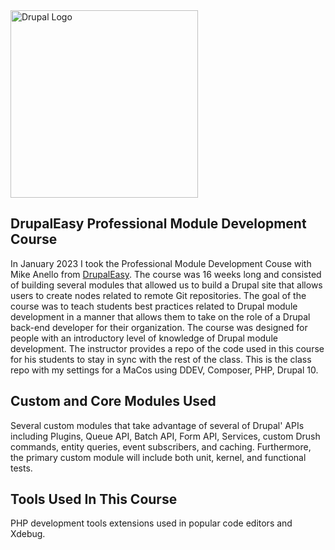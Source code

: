<img alt="Drupal Logo" src="https://res.cloudinary.com/elektra8875/image/upload/v1692393572/drupaleasy_sklst0.png" height="300px">

## DrupalEasy Professional Module Development Course

In January 2023 I took the Professional Module Development Couse with Mike Anello from [DrupalEasy](https://www.drupaleasy.com/). The course was 16 weeks long and consisted of building several modules that allowed us to build a Drupal site that allows users to create nodes related to remote Git repositories. The goal of the course was to teach students best practices related to Drupal module development in a manner that allows them to take on the role of a Drupal back-end developer for their organization. The course was designed for people with an introductory level of knowledge of Drupal module development. The instructor provides a repo of the code used in this course for his students to stay in sync with the rest of the class. This is the class repo with my settings for a MaCos using DDEV, Composer, PHP, Drupal 10. 

## Custom and Core Modules Used

Several custom modules that take advantage of several of Drupal' APIs including Plugins, Queue API, Batch API, Form API, Services, custom Drush commands, entity queries, event subscribers, and caching. Furthermore, the primary custom module will include both unit, kernel, and functional tests.

## Tools Used In This Course

PHP development tools extensions used in popular code editors and Xdebug. 
